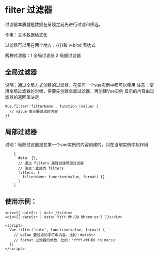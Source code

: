 
# filter 过滤器

过滤器本质就是数据在呈现之前先进行过滤和筛选。

作用：文本数据格式化

过滤器可以用在两个地方：{{}}和 v-bind 表达式

两种过滤器：1 全局过滤器 2 局部过滤器


## 全局过滤器

说明：通过全局方式创建的过滤器，在任何一个vue实例中都可以使用
注意：使用全局过滤器的时候，需要先创建全局过滤器，再创建Vue实例
显示的内容由过滤器的返回值决定

```
Vue.filter('filterName', function (value) {
  // value 表示要过滤的内容
})
```


## 局部过滤器

说明：局部过滤器是在某一个vue实例的内容创建的，只在当前实例中起作用

```
	{
	  data: {},
	  // 通过 filters 属性创建局部过滤器
	  // 注意：此处为 filters
	  filters: {
	    filterName: function(value, format) {}
	  }
	}
```


## 使用示例：

```
<div>{{ dateStr | date }}</div>
<div>{{ dateStr | date('YYYY-MM-DD hh:mm:ss') }}</div>

<script>
  Vue.filter('date', function(value, format) {
    // value 要过滤的字符串内容，比如：dateStr
    // format 过滤器的参数，比如：'YYYY-MM-DD hh:mm:ss'
  })
</script>

```